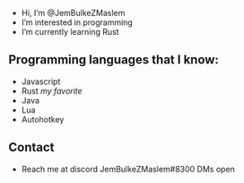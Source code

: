 - Hi, I’m @JemBulkeZMaslem
- I’m interested in programming
- I’m currently learning Rust
## Programming languages that I know:
  - Javascript
  - Rust *my favorite*
  - Java
  - Lua
  - Autohotkey
## Contact
- Reach me at discord JemBulkeZMaslem#8300 DMs open

<!---
JemBulkeZMaslem/JemBulkeZMaslem is a ✨ special ✨ repository because its `README.md` (this file) appears on your GitHub profile.
You can click the Preview link to take a look at your changes.
--->
